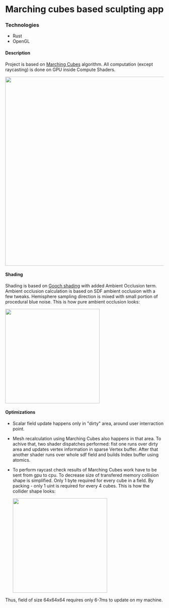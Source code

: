 # Marching cubes based sculpting app

### Technologies

- Rust
- OpenGL

#### Description

Project is based on [Marching Cubes](https://en.wikipedia.org/wiki/Marching_cubes) algorithm. All computation (except raycasting) is done on GPU inside Compute Shaders.

<img src="https://github.com/hevezolly/blobs/blob/master/showcase1.gif" width="600" height="600" />

#### Shading

Shading is based on [Gooch shading](https://en.wikipedia.org/wiki/Gooch_shading) with added Ambient Occlusion term. <br> Ambient occlusion calculation is based on SDF ambient occlusion with a few tweaks. Hemisphere sampling direction is mixed with small portion of procedural blue noise. This is how pure ambient occlusion looks:

  <img src="https://github.com/hevezolly/blobs/blob/master/ao.gif" width="300" height="300" />

#### Optimizations

- Scalar field update happens only in "dirty" area, around user interraction point.
- Mesh recalculation using Marching Cubes also happens in that area. To achive that, two shader dispatches performed: fist one runs over dirty area and updates vertex information in sparse Vertex buffer. After that another shader runs over whole sdf field and builds Index buffer using atomics.
- To perform raycast check results of Marching Cubes work have to be sent from gpu to cpu. To decrease size of transfered memory collision shape is simplified. Only 1 byte required for every cube in a field. By packing - only 1 uint is required for every 4 cubes. This is how the collider shape looks:

  <img src="https://github.com/hevezolly/blobs/blob/master/collider.gif" width="300" height="300" />

Thus, field of size 64x64x64 requires only 6-7ms to update on my machine.



